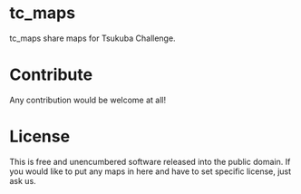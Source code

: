 # tc_maps
tc_maps share maps for Tsukuba Challenge.

# Contribute

Any contribution would be welcome at all!

# License

This is free and unencumbered software released into the public domain. If you would like to put any maps in here and have to set specific license, just ask us.
